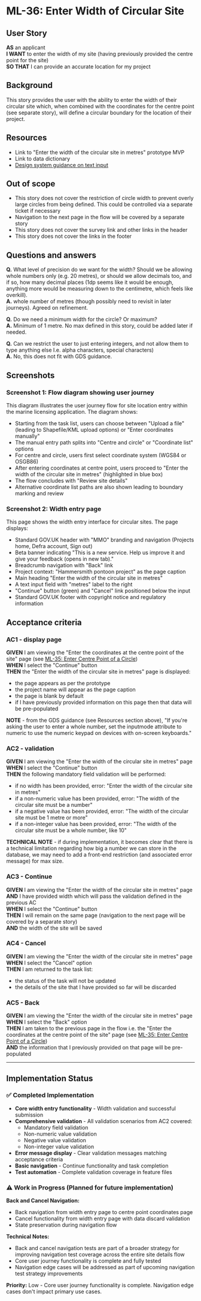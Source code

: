 # ML-36: Enter Width of Circular Site

## User Story

**AS** an applicant  
**I WANT** to enter the width of my site (having previously provided the centre point for the site)  
**SO THAT** I can provide an accurate location for my project

## Background

This story provides the user with the ability to enter the width of their circular site which, when combined with the coordinates for the centre point (see separate story), will define a circular boundary for the location of their project.

## Resources

- Link to "Enter the width of the circular site in metres" prototype MVP
- Link to data dictionary
- [Design system guidance on text input](https://design-system.service.gov.uk/components/text-input/)

## Out of scope

- This story does not cover the restriction of circle width to prevent overly large circles from being defined. This could be controlled via a separate ticket if necessary
- Navigation to the next page in the flow will be covered by a separate story
- This story does not cover the survey link and other links in the header
- This story does not cover the links in the footer

## Questions and answers

**Q.** What level of precision do we want for the width? Should we be allowing whole numbers only (e.g. 20 metres), or should we allow decimals too, and if so, how many decimal places (1dp seems like it would be enough, anything more would be measuring down to the centimetre, which feels like overkill).  
**A.** whole number of metres (though possibly need to revisit in later journeys). Agreed on refinement.

**Q.** Do we need a minimum width for the circle? Or maximum?  
**A.** Minimum of 1 metre. No max defined in this story, could be added later if needed.

**Q.** Can we restrict the user to just entering integers, and not allow them to type anything else I.e. alpha characters, special characters)  
**A.** No, this does not fit with GDS guidance.

## Screenshots

### Screenshot 1: Flow diagram showing user journey

This diagram illustrates the user journey flow for site location entry within the marine licensing application. The diagram shows:

- Starting from the task list, users can choose between "Upload a file" (leading to Shapefile/KML upload options) or "Enter coordinates manually"
- The manual entry path splits into "Centre and circle" or "Coordinate list" options
- For centre and circle, users first select coordinate system (WGS84 or OSGB86)
- After entering coordinates at centre point, users proceed to "Enter the width of the circular site in metres" (highlighted in blue box)
- The flow concludes with "Review site details"
- Alternative coordinate list paths are also shown leading to boundary marking and review

### Screenshot 2: Width entry page

This page shows the width entry interface for circular sites. The page displays:

- Standard GOV.UK header with "MMO" branding and navigation (Projects home, Defra account, Sign out)
- Beta banner indicating "This is a new service. Help us improve it and give your feedback (opens in new tab)."
- Breadcrumb navigation with "Back" link
- Project context: "Hammersmith pontoon project" as the page caption
- Main heading "Enter the width of the circular site in metres"
- A text input field with "metres" label to the right
- "Continue" button (green) and "Cancel" link positioned below the input
- Standard GOV.UK footer with copyright notice and regulatory information

## Acceptance criteria

### AC1 - display page

**GIVEN** I am viewing the "Enter the coordinates at the centre point of the site" page (see [ML-35: Enter Centre Point of a Circle](./ML-35.enter.centre.point.of.a.circle.md))  
**WHEN** I select the "Continue" button  
**THEN** the "Enter the width of the circular site in metres" page is displayed:

- the page appears as per the prototype
- the project name will appear as the page caption
- the page is blank by default
- if I have previously provided information on this page then that data will be pre-populated

**NOTE** - from the GDS guidance (see Resources section above), "If you're asking the user to enter a whole number, set the inputmode attribute to numeric to use the numeric keypad on devices with on-screen keyboards."

### AC2 - validation

**GIVEN** I am viewing the "Enter the width of the circular site in metres" page  
**WHEN** I select the "Continue" button  
**THEN** the following mandatory field validation will be performed:

- if no width has been provided, error: "Enter the width of the circular site in metres"
- if a non-numeric value has been provided, error: "The width of the circular site must be a number"
- if a negative value has been provided, error: "The width of the circular site must be 1 metre or more"
- if a non-integer value has been provided, error: "The width of the circular site must be a whole number, like 10"

**TECHNICAL NOTE** - if during implementation, it becomes clear that there is a technical limitation regarding how big a number we can store in the database, we may need to add a front-end restriction (and associated error message) for max size.

### AC3 - Continue

**GIVEN** I am viewing the "Enter the width of the circular site in metres" page  
**AND** I have provided width which will pass the validation defined in the previous AC  
**WHEN** I select the "Continue" button  
**THEN** I will remain on the same page (navigation to the next page will be covered by a separate story)  
**AND** the width of the site will be saved

### AC4 - Cancel

**GIVEN** I am viewing the "Enter the width of the circular site in metres" page  
**WHEN** I select the "Cancel" option  
**THEN** I am returned to the task list:

- the status of the task will not be updated
- the details of the site that I have provided so far will be discarded

### AC5 - Back

**GIVEN** I am viewing the "Enter the width of the circular site in metres" page  
**WHEN** I select the "Back" option  
**THEN** I am taken to the previous page in the flow i.e. the "Enter the coordinates at the centre point of the site" page (see [ML-35: Enter Centre Point of a Circle](./ML-35.enter.centre.point.of.a.circle.md))  
**AND** the information that I previously provided on that page will be pre-populated

---

## Implementation Status

### ✅ Completed Implementation

- **Core width entry functionality** - Width validation and successful submission
- **Comprehensive validation** - All validation scenarios from AC2 covered:
  - Mandatory field validation
  - Non-numeric value validation
  - Negative value validation
  - Non-integer value validation
- **Error message display** - Clear validation messages matching acceptance criteria
- **Basic navigation** - Continue functionality and task completion
- **Test automation** - Complete validation coverage in feature files

### ⚠️ Work in Progress (Planned for future implementation)

**Back and Cancel Navigation:**

- Back navigation from width entry page to centre point coordinates page
- Cancel functionality from width entry page with data discard validation
- State preservation during navigation flow

**Technical Notes:**

- Back and cancel navigation tests are part of a broader strategy for improving navigation test coverage across the entire site details flow
- Core user journey functionality is complete and fully tested
- Navigation edge cases will be addressed as part of upcoming navigation test strategy improvements

**Priority:** Low - Core user journey functionality is complete. Navigation edge cases don't impact primary use cases.
